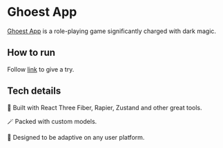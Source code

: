 # Ghoest App

[Ghoest App](https://ghoest.vercel.app "Ghoest App") is a role-playing game significantly charged with dark magic.

## How to run

Follow [link](https://ghoest.vercel.app "Run Ghoest App") to give a try.

## Tech details

:scroll: Built with React Three Fiber, Rapier, Zustand and other great tools.

:magic_wand: Packed with custom models.

:crystal_ball: Designed to be adaptive on any user platform.

